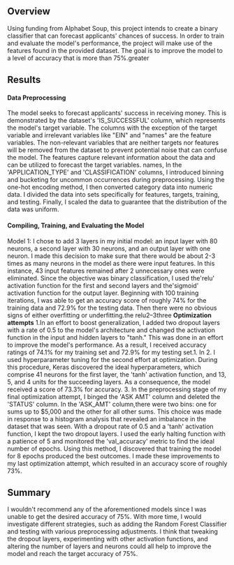 ## Overview 
Using funding from Alphabet Soup, this project intends to create a binary classifier that can forecast applicants' chances of success. In order to train and evaluate the model's performance, the project will make use of the features found in the provided dataset. The goal is to improve the model to a level of accuracy that is more than 75%.greater
## Results
#### Data Preprocessing
The model seeks to forecast applicants' success in receiving money. This is demonstrated by the dataset's 'IS_SUCCESSFUL' column, which represents the model's target variable. The columns with the exception of the target variable and irrelevant variables like "EIN" and "names" are the feature variables. The non-relevant variables that are neither targets nor features will be removed from the dataset to prevent potential noise that can confuse the model. The features capture relevant information about the data and can be utilized to forecast the target variables.  names,
In the 'APPLICATION_TYPE' and 'CLASSIFICATION' columns, I introduced binning and bucketing for uncommon occurrences during preprocessing. Using the one-hot encoding method, I then converted category data into numeric data. I divided the data into sets specifically for features, targets, training, and testing. Finally, I scaled the data to guarantee that the distribution of the data was uniform. 
#### Compiling, Training, and Evaluating the Model
Model 1: I chose to add 3 layers in my initial model: an input layer with 80 neurons, a second layer with 30 neurons, and an output layer with one neuron. I made this decision to make sure that there would be about 2-3 times as many neurons in the model as there were input features. In this instance, 43 input features remained after 2 unnecessary ones were eliminated. Since the objective was binary classification, I used the'relu' activation function for the first and second layers and the'sigmoid' activation function for the output layer. Beginning with 100 training iterations, I was able to get an accuracy score of roughly 74% for the training data and 72.9% for the testing data. Then there were no obvious signs of either overfitting or underfitting.the relu2–3three
**Optimization attempts**
1.In an effort to boost generalization, I added two dropout layers with a rate of 0.5 to the model's architecture and changed the activation function in the input and hidden layers to "tanh." This was done in an effort to improve the model's performance. As a result, I received accuracy ratings of 74.1% for my training set and 72.9% for my testing set.1. In
2. I used hyperparameter tuning for the second effort at optimization. During this procedure, Keras discovered the ideal hyperparameters, which comprise 41 neurons for the first layer, the 'tanh' activation function, and 13, 5, and 4 units for the succeeding layers. As a consequence, the model received a score of 73.3% for accuracy.
3. In the preprocessing stage of my final optimization attempt, I binged the 'ASK AMT' column and deleted the 'STATUS' column. In the 'ASK_AMT' column,there were two bins: one for sums up to $5,000 and the other for all other sums. This choice was made in response to a histogram analysis that revealed an imbalance in the dataset that was seen. With a dropout rate of 0.5 and a 'tanh' activation function, I kept the two dropout layers. I used the early halting function with a patience of 5 and monitored the 'val_accuracy' metric to find the ideal number of epochs. Using this method, I discovered that training the model for 8 epochs produced the best outcomes. I made these improvements to my last optimization attempt, which resulted in an accuracy score of roughly 73%.


## Summary
I wouldn't recommend any of the aforementioned models since I was unable to get the desired accuracy of 75%. With more time, I would investigate different strategies, such as adding the Random Forest Classifier and testing with various preprocessing adjustments. I think that tweaking the dropout layers, experimenting with other activation functions, and altering the number of layers and neurons could all help to improve the model and reach the target accuracy of 75%.
